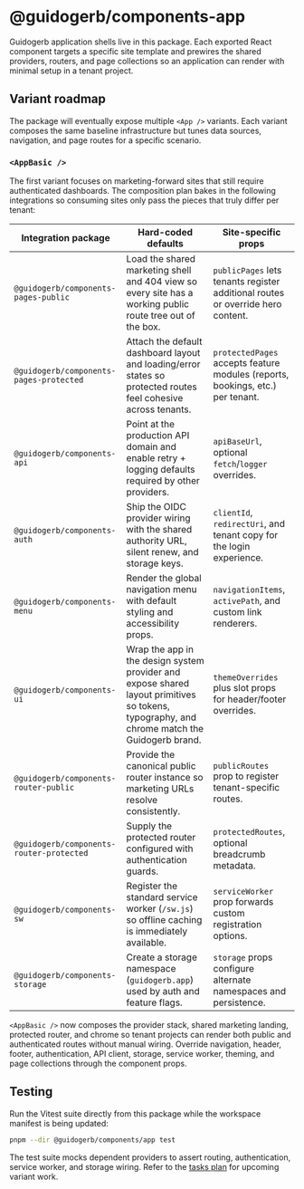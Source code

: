 # @guidogerb/components-app

Guidogerb application shells live in this package. Each exported React component targets a
specific site template and prewires the shared providers, routers, and page collections so an
application can render with minimal setup in a tenant project.

## Variant roadmap

The package will eventually expose multiple `<App />` variants. Each variant composes the same
baseline infrastructure but tunes data sources, navigation, and page routes for a specific
scenario.

### `<AppBasic />`

The first variant focuses on marketing-forward sites that still require authenticated dashboards.
The composition plan bakes in the following integrations so consuming sites only pass the pieces
that truly differ per tenant:

| Integration package                      | Hard-coded defaults                                                                                                                         | Site-specific props                                                             |
| ---------------------------------------- | ------------------------------------------------------------------------------------------------------------------------------------------- | ------------------------------------------------------------------------------- |
| `@guidogerb/components-pages-public`     | Load the shared marketing shell and 404 view so every site has a working public route tree out of the box.                                  | `publicPages` lets tenants register additional routes or override hero content. |
| `@guidogerb/components-pages-protected`  | Attach the default dashboard layout and loading/error states so protected routes feel cohesive across tenants.                              | `protectedPages` accepts feature modules (reports, bookings, etc.) per tenant.  |
| `@guidogerb/components-api`              | Point at the production API domain and enable retry + logging defaults required by other providers.                                         | `apiBaseUrl`, optional `fetch`/`logger` overrides.                              |
| `@guidogerb/components-auth`             | Ship the OIDC provider wiring with the shared authority URL, silent renew, and storage keys.                                                | `clientId`, `redirectUri`, and tenant copy for the login experience.            |
| `@guidogerb/components-menu`             | Render the global navigation menu with default styling and accessibility props.                                                             | `navigationItems`, `activePath`, and custom link renderers.                     |
| `@guidogerb/components-ui`               | Wrap the app in the design system provider and expose shared layout primitives so tokens, typography, and chrome match the Guidogerb brand. | `themeOverrides` plus slot props for header/footer overrides.                   |
| `@guidogerb/components-router-public`    | Provide the canonical public router instance so marketing URLs resolve consistently.                                                        | `publicRoutes` prop to register tenant-specific routes.                         |
| `@guidogerb/components-router-protected` | Supply the protected router configured with authentication guards.                                                                          | `protectedRoutes`, optional breadcrumb metadata.                                |
| `@guidogerb/components-sw`               | Register the standard service worker (`/sw.js`) so offline caching is immediately available.                                                | `serviceWorker` prop forwards custom registration options.                |
| `@guidogerb/components-storage`          | Create a storage namespace (`guidogerb.app`) used by auth and feature flags.                                                                | `storage` props configure alternate namespaces and persistence.                                    |

`<AppBasic />` now composes the provider stack, shared marketing landing, protected router, and
chrome so tenant projects can render both public and authenticated routes without manual wiring.
Override navigation, header, footer, authentication, API client, storage, service worker, theming,
and page collections through the component props.

## Testing

Run the Vitest suite directly from this package while the workspace manifest is being updated:

```bash
pnpm --dir @guidogerb/components/app test
```

The test suite mocks dependent providers to assert routing, authentication, service worker, and
storage wiring. Refer to the [tasks plan](./tasks.md) for upcoming variant work.
